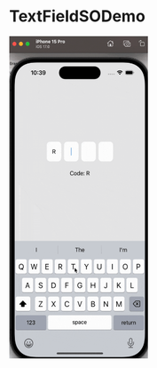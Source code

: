# TextFieldSODemo

<img src="https://github.com/Joule87/Media/blob/master/textfieldRecording-min.gif" width="250" height="580" />

